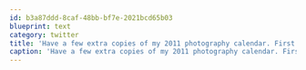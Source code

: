 ```yaml
---
id: b3a87ddd-8caf-48bb-bf7e-2021bcd65b03
blueprint: text
category: twitter
title: 'Have a few extra copies of my 2011 photography calendar. First come first serve.  http://twitpic.com/3lpagr'
caption: 'Have a few extra copies of my 2011 photography calendar. First come first serve.  http://twitpic.com/3lpagr'
---
```

